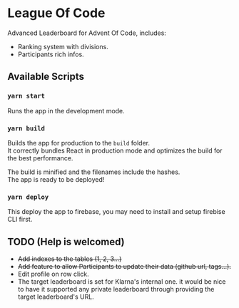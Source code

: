 # League Of Code

Advanced Leaderboard for Advent Of Code, includes:

- Ranking system with divisions.
- Participants rich infos.

## Available Scripts

### `yarn start`

Runs the app in the development mode.

### `yarn build`

Builds the app for production to the `build` folder.<br />
It correctly bundles React in production mode and optimizes the build for the best performance.

The build is minified and the filenames include the hashes.<br />
The app is ready to be deployed!

### `yarn deploy`

This deploy the app to firebase, you may need to install and setup firebise CLI first.

## TODO (Help is welcomed)

- ~~Add indexes to the tables (1, 2, 3...)~~
- ~~Add feature to allow Participants to update their data (github url, tags...).~~
- Edit profile on row click.
- The target leaderboard is set for Klarna's internal one. it would be nice to have it supported any private leaderboard through providing the target leaderboard's URL.

